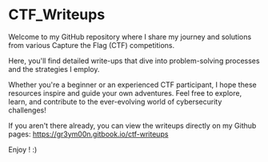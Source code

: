 # CTF_Writeups
Welcome to my GitHub repository where I share my journey and solutions from various Capture the Flag (CTF) competitions. 

Here, you'll find detailed write-ups that dive into problem-solving processes and the strategies I employ. 

Whether you're a beginner or an experienced CTF participant, I hope these resources inspire and guide your own adventures. Feel free to explore, learn, and contribute to the ever-evolving world of cybersecurity challenges!

If you aren't there already, you can view the writeups directly on my Github pages: https://gr3ym00n.gitbook.io/ctf-writeups

Enjoy ! :)
